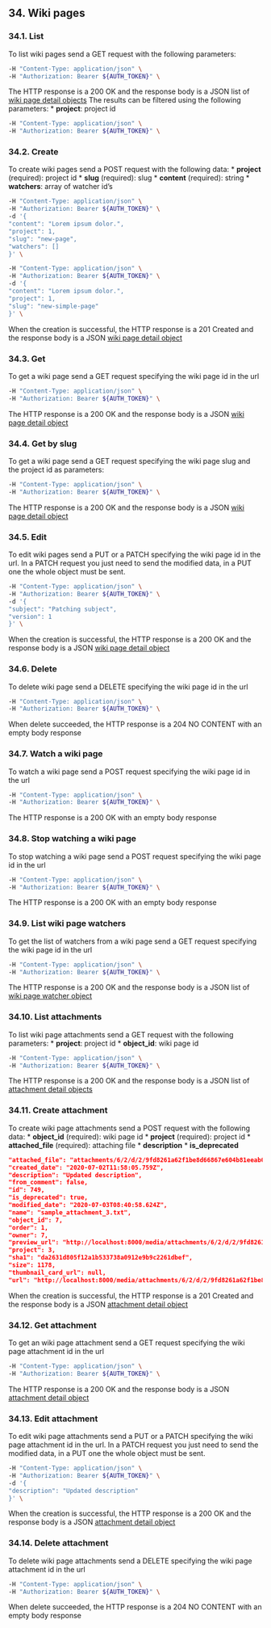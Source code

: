 ## 34. Wiki pages
### 34.1. List
To list wiki pages send a GET request with the following parameters:
```bash
-H "Content-Type: application/json" \
-H "Authorization: Bearer ${AUTH_TOKEN}" \
```
The HTTP response is a 200 OK and the response body is a JSON list of [wiki page detail objects](https://docs.taiga.io/api.html#object-wiki-detail)
The results can be filtered using the following parameters:
*
**project**: project id
```bash
-H "Content-Type: application/json" \
-H "Authorization: Bearer ${AUTH_TOKEN}" \
```
### 34.2. Create
To create wiki pages send a POST request with the following data:
*
**project** (required): project id
*
**slug** (required): slug
*
**content** (required): string
*
**watchers**: array of watcher id’s
```bash
-H "Content-Type: application/json" \
-H "Authorization: Bearer ${AUTH_TOKEN}" \
-d '{
"content": "Lorem ipsum dolor.",
"project": 1,
"slug": "new-page",
"watchers": []
}' \
```
```bash
-H "Content-Type: application/json" \
-H "Authorization: Bearer ${AUTH_TOKEN}" \
-d '{
"content": "Lorem ipsum dolor.",
"project": 1,
"slug": "new-simple-page"
}' \
```
When the creation is successful, the HTTP response is a 201 Created and the response body is a JSON [wiki page detail object](https://docs.taiga.io/api.html#object-wiki-detail)
### 34.3. Get
To get a wiki page send a GET request specifying the wiki page id in the url
```bash
-H "Content-Type: application/json" \
-H "Authorization: Bearer ${AUTH_TOKEN}" \
```
The HTTP response is a 200 OK and the response body is a JSON [wiki page detail object](https://docs.taiga.io/api.html#object-wiki-detail)
### 34.4. Get by slug
To get a wiki page send a GET request specifying the wiki page slug and the project id as parameters:
```bash
-H "Content-Type: application/json" \
-H "Authorization: Bearer ${AUTH_TOKEN}" \
```
The HTTP response is a 200 OK and the response body is a JSON [wiki page detail object](https://docs.taiga.io/api.html#object-wiki-detail)
### 34.5. Edit
To edit wiki pages send a PUT or a PATCH specifying the wiki page id in the url.
In a PATCH request you just need to send the modified data, in a PUT one the whole object must be sent.
```bash
-H "Content-Type: application/json" \
-H "Authorization: Bearer ${AUTH_TOKEN}" \
-d '{
"subject": "Patching subject",
"version": 1
}' \
```
When the creation is successful, the HTTP response is a 200 OK and the response body is a JSON [wiki page detail object](https://docs.taiga.io/api.html#object-wiki-detail)
### 34.6. Delete
To delete wiki page send a DELETE specifying the wiki page id in the url
```bash
-H "Content-Type: application/json" \
-H "Authorization: Bearer ${AUTH_TOKEN}" \
```
When delete succeeded, the HTTP response is a 204 NO CONTENT with an empty body response
### 34.7. Watch a wiki page
To watch a wiki page send a POST request specifying the wiki page id in the url
```bash
-H "Content-Type: application/json" \
-H "Authorization: Bearer ${AUTH_TOKEN}" \
```
The HTTP response is a 200 OK with an empty body response
### 34.8. Stop watching a wiki page
To stop watching a wiki page send a POST request specifying the wiki page id in the url
```bash
-H "Content-Type: application/json" \
-H "Authorization: Bearer ${AUTH_TOKEN}" \
```
The HTTP response is a 200 OK with an empty body response
### 34.9. List wiki page watchers
To get the list of watchers from a wiki page send a GET request specifying the wiki page id in the url
```bash
-H "Content-Type: application/json" \
-H "Authorization: Bearer ${AUTH_TOKEN}" \
```
The HTTP response is a 200 OK and the response body is a JSON list of [wiki page watcher object](https://docs.taiga.io/api.html#object-wiki-watcher-detail)
### 34.10. List attachments
To list wiki page attachments send a GET request with the following parameters:
*
**project**: project id
*
**object_id**: wiki page id
```bash
-H "Content-Type: application/json" \
-H "Authorization: Bearer ${AUTH_TOKEN}" \
```
The HTTP response is a 200 OK and the response body is a JSON list of [attachment detail objects](https://docs.taiga.io/api.html#object-attachment-detail)
### 34.11. Create attachment
To create wiki page attachments send a POST request with the following data:
*
**object_id** (required): wiki page id
*
**project** (required): project id
*
**attached_file** (required): attaching file
*
**description**
*
**is_deprecated**
```json
"attached_file": "attachments/6/2/d/2/9fd8261a62f1be8d66867e604b81eeab08e4e28382c23f1ca8e5e7d90c49/sample_attachment_3.txt",
"created_date": "2020-07-02T11:58:05.759Z",
"description": "Updated description",
"from_comment": false,
"id": 749,
"is_deprecated": true,
"modified_date": "2020-07-03T08:40:58.624Z",
"name": "sample_attachment_3.txt",
"object_id": 7,
"order": 1,
"owner": 7,
"preview_url": "http://localhost:8000/media/attachments/6/2/d/2/9fd8261a62f1be8d66867e604b81eeab08e4e28382c23f1ca8e5e7d90c49/sample_attachment_3.txt",
"project": 3,
"sha1": "da2631d805f12a1b533738a0912e9b9c2261dbef",
"size": 1178,
"thumbnail_card_url": null,
"url": "http://localhost:8000/media/attachments/6/2/d/2/9fd8261a62f1be8d66867e604b81eeab08e4e28382c23f1ca8e5e7d90c49/sample_attachment_3.txt"
```
When the creation is successful, the HTTP response is a 201 Created and the response body is a JSON [attachment detail object](https://docs.taiga.io/api.html#object-attachment-detail)
### 34.12. Get attachment
To get an wiki page attachment send a GET request specifying the wiki page attachment id in the url
```bash
-H "Content-Type: application/json" \
-H "Authorization: Bearer ${AUTH_TOKEN}" \
```
The HTTP response is a 200 OK and the response body is a JSON [attachment detail object](https://docs.taiga.io/api.html#object-attachment-detail)
### 34.13. Edit attachment
To edit wiki page attachments send a PUT or a PATCH specifying the wiki page attachment id in the url.
In a PATCH request you just need to send the modified data, in a PUT one the whole object must be sent.
```bash
-H "Content-Type: application/json" \
-H "Authorization: Bearer ${AUTH_TOKEN}" \
-d '{
"description": "Updated description"
}' \
```
When the creation is successful, the HTTP response is a 200 OK and the response body is a JSON [attachment detail object](https://docs.taiga.io/api.html#object-attachment-detail)
### 34.14. Delete attachment
To delete wiki page attachments send a DELETE specifying the wiki page attachment id in the url
```bash
-H "Content-Type: application/json" \
-H "Authorization: Bearer ${AUTH_TOKEN}" \
```
When delete succeeded, the HTTP response is a 204 NO CONTENT with an empty body response
